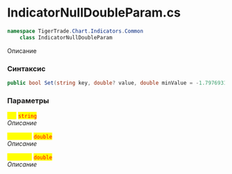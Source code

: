 
# IndicatorNullDoubleParam.cs
```csharp
namespace TigerTrade.Chart.Indicators.Common  
    class IndicatorNullDoubleParam
```

Описание

### Синтаксис
```csharp
public bool Set(string key, double? value, double minValue = -1.7976931348623157E+308, double maxValue = 1.7976931348623157E+308)
```

### Параметры  
<mark style="color:yellow;">**`key`**</mark> <mark style="color:red;">`string`</mark>  
 *Описание*  
  
<mark style="color:yellow;">**`minValue`**</mark> <mark style="color:red;">`double`</mark>  
 *Описание*  
  
<mark style="color:yellow;">**`maxValue`**</mark> <mark style="color:red;">`double`</mark>  
 *Описание*  
  

                    
                    